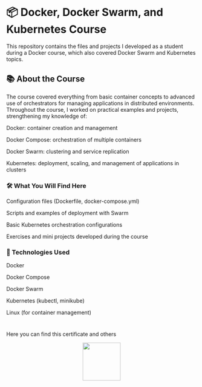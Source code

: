 # 📦 Docker, Docker Swarm, and Kubernetes Course
This repository contains the files and projects I developed as a student during a Docker course, which also covered Docker Swarm and Kubernetes topics.

## 📚 About the Course
The course covered everything from basic container concepts to advanced use of orchestrators for managing applications in distributed environments. Throughout the course, I worked on practical examples and projects, strengthening my knowledge of:

Docker: container creation and management

Docker Compose: orchestration of multiple containers

Docker Swarm: clustering and service replication

Kubernetes: deployment, scaling, and management of applications in clusters

### 🛠️ What You Will Find Here
Configuration files (Dockerfile, docker-compose.yml)

Scripts and examples of deployment with Swarm

Basic Kubernetes orchestration configurations

Exercises and mini projects developed during the course

### 🚀 Technologies Used
Docker

Docker Compose

Docker Swarm

Kubernetes (kubectl, minikube)

Linux (for container management)

#
Here you can find this certificate and others

<div align="center">
  
<a href="https://github.com/brunomartins009/brunomartins009/tree/main/Certificados">
  <img src="https://img.shields.io/badge/Certificates-blue" style="width: 100px;" />
</a>

</div>
